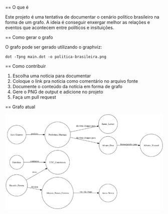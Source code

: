 == O que é

Este projeto é uma tentativa de documentar o cenário político brasileiro
na forma de um grafo.
A ideia é conseguir enxergar melhor as relações e eventos que acontecem entre políticos
e insituições.

== Como gerar o grafo

O grafo pode ser gerado utilizando o graphviz:

```
dot -Tpng main.dot -o politica-brasileira.png
```

== Como contribuir

1. Escolha uma notícia para documentar
2. Coloque o link pra notícia como comentário no arquivo fonte
3. Documente o conteúdo da notícia em forma de grafo
4. Gere o PNG de output e adicione no projeto
5. Faça um pull request

== Grafo atual

![grafo](politica-brasileira.png)
